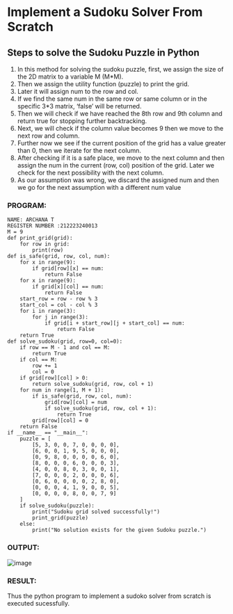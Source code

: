 # Implement a Sudoku Solver From Scratch
## Steps to solve the Sudoku Puzzle in Python
<ol>
  <li>In this method for solving the sudoku puzzle, first, we assign the size of the 2D matrix to a variable M (M*M).</li>
 <li>Then we assign the utility function (puzzle) to print the grid.</li>
<li>Later it will assign num to the row and col.</li>
<li>If we find the same num in the same row or same column or in the specific 3*3 matrix, ‘false’ will be returned.</li>
<li>Then we will check if we have reached the 8th row and 9th column and return true for stopping further backtracking.</li>
<li>Next, we will check if the column value becomes 9 then we move to the next row and column.</li>
<li>Further now we see if the current position of the grid has a value greater than 0, then we iterate for the next column.</li>
<li>After checking if it is a safe place, we move to the next column and then assign the num in the current (row, col) position of the grid. Later we check for the next possibility with the next column.</li>
<li>As our assumption was wrong, we discard the assigned num and then we go for the next assumption with a different num value</li>
</ol>

### PROGRAM:


```      
NAME: ARCHANA T      
REGISTER NUMBER :212223240013    
M = 9      
def print_grid(grid):  
    for row in grid:  
        print(row)    
def is_safe(grid, row, col, num):     
    for x in range(9):   
        if grid[row][x] == num:   
            return False 
    for x in range(9):
        if grid[x][col] == num:
            return False
    start_row = row - row % 3
    start_col = col - col % 3
    for i in range(3):
        for j in range(3):
            if grid[i + start_row][j + start_col] == num:
                return False
    return True
def solve_sudoku(grid, row=0, col=0):
    if row == M - 1 and col == M:
        return True
    if col == M:
        row += 1
        col = 0
    if grid[row][col] > 0:
        return solve_sudoku(grid, row, col + 1)
    for num in range(1, M + 1):  
        if is_safe(grid, row, col, num):
            grid[row][col] = num
            if solve_sudoku(grid, row, col + 1):
                return True   
        grid[row][col] = 0
    return False
if __name__ == "__main__":
    puzzle = [
        [5, 3, 0, 0, 7, 0, 0, 0, 0],
        [6, 0, 0, 1, 9, 5, 0, 0, 0],
        [0, 9, 8, 0, 0, 0, 0, 6, 0],
        [8, 0, 0, 0, 6, 0, 0, 0, 3],
        [4, 0, 0, 8, 0, 3, 0, 0, 1],
        [7, 0, 0, 0, 2, 0, 0, 0, 6],
        [0, 6, 0, 0, 0, 0, 2, 8, 0],
        [0, 0, 0, 4, 1, 9, 0, 0, 5],
        [0, 0, 0, 0, 8, 0, 0, 7, 9]
    ]
    if solve_sudoku(puzzle):
        print("Sudoku grid solved successfully!")
        print_grid(puzzle)
    else:
        print("No solution exists for the given Sudoku puzzle.")
  ```      

### OUTPUT:
![image](https://github.com/user-attachments/assets/388c8bdc-882a-4e75-bd6b-34fe9e5ce7d0)

### RESULT:
Thus the python program to implement a sudoko solver from scratch is executed sucessfully.
